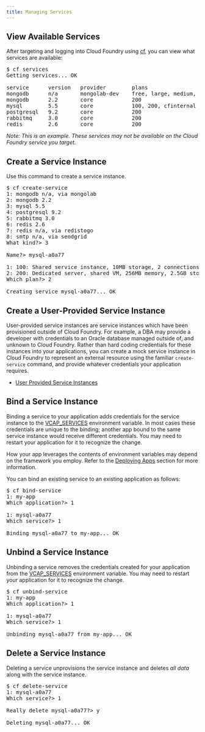 ```yaml
---
title: Managing Services
---
```


## <a id='viewing-services'></a> View Available Services ##

After targeting and logging into Cloud Foundry using [cf](../manage/cf.html), you can view what services are available:

<pre class="terminal">
$ cf services
Getting services... OK

service      version   provider        plans                        description
mongodb      n/a       mongolab-dev    free, large, medium, small   Cloud hosted and managed MongoDB
mongodb      2.2       core            200                          MongoDB NoSQL database
mysql        5.5       core            100, 200, cfinternal         MySQL database
postgresql   9.2       core            200                          PostgreSQL database (vFabric)
rabbitmq     3.0       core            200                          RabbitMQ message queue
redis        2.6       core            200                          Redis key-value store
</pre>

<i>Note: This is an example. These services may not be available on the Cloud Foundry service you target.</i>

## <a id='create'></a>Create a Service Instance ##

Use this command to create a service instance.

<pre class="terminal">
$ cf create-service
1: mongodb n/a, via mongolab
2: mongodb 2.2
3: mysql 5.5
4: postgresql 9.2
5: rabbitmq 3.0
6: redis 2.6
7: redis n/a, via redistogo
8: smtp n/a, via sendgrid
What kind?> 3

Name?> mysql-a0a77

1: 100: Shared service instance, 10MB storage, 2 connections
2: 200: Dedicated server, shared VM, 256MB memory, 2.5GB storage, 30 connections
Which plan?> 2

Creating service mysql-a0a77... OK
</pre>

## <a id='user-provided'></a>Create a User-Provided Service Instance ##

User-provided service instances are service instances which have been provisioned outside of Cloud Foundry. For example, a DBA may provide a developer with credentials to an Oracle database managed outside of, and unknown to Cloud Foundry. Rather than hard coding credentials for these instances into your applications, you can create a mock service instance in Cloud Foundry to represent an external resource using the familiar `create-service` command, and provide whatever credentials your application requires.

* [User Provided Service Instances](user-provided.html)

## <a id='bind'></a>Bind a Service Instance ##

Binding a service to your application adds credentials for the service instance to the [VCAP_SERVICES](../deploy-apps/environment-variable.html) environment variable. In most cases these credentials are unique to the binding; another app bound to the same service instance would receive different credentials. You may need to restart your application for it to recognize the change.

How your app leverages the contents of environment variables may depend on the framework you employ. Refer to the [Deploying Apps](../deploy-apps/) section for more information.

You can bind an existing service to an existing application as follows:

<pre class="terminal">
$ cf bind-service
1: my-app
Which application?> 1

1: mysql-a0a77
Which service?> 1

Binding mysql-a0a77 to my-app... OK
</pre>

## <a id='unbind'></a>Unbind a Service Instance ##

Unbinding a service removes the credentials created for your application from the [VCAP_SERVICES](../deploy-apps/environment-variable.html) environment variable. You may need to restart your application for it to recognize the change.

<pre class="terminal">
$ cf unbind-service
1: my-app
Which application?> 1

1: mysql-a0a77
Which service?> 1

Unbinding mysql-a0a77 from my-app... OK
</pre>

## <a id='delete'></a>Delete a Service Instance ##

Deleting a service unprovisions the service instance and deletes *all data* along with the service instance.

<pre class="terminal">
$ cf delete-service
1: mysql-a0a77
Which service?> 1

Really delete mysql-a0a77?> y

Deleting mysql-a0a77... OK
</pre>
